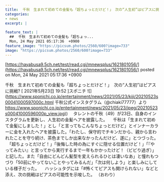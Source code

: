 ```yaml
---
title:  千秋　生まれて初めての金髪も「超ちょっとだけど！」　次の“人生初”はピアスに挑戦?  
categories:
- news
excerpt: |
  
feature_text: |
  ##  千秋　生まれて初めての金髪も「超ちょっ...
  Mon, 24 May 2021 05:17:36  +0900
feature_image: "https://picsum.photos/2560/600?image=733"
image: "https://picsum.photos/2560/600?image=733"
---
```


[https://hayabusa9.5ch.net/test/read.cgi/mnewsplus/1621801056/](https://hayabusa9.5ch.net/test/read.cgi/mnewsplus/1621801056/)
posted on Mon, 24 May 2021 05:17:36  +0900

<!--more-->

千秋　生まれて初めての金髪も「超ちょっとだけど！」　次の“人生初”はピアスに挑戦? [ 2021年5月23日 19:52 ]スポニチ ![](https://www.sponichi.co.jp/entertainment/news/2021/05/23/kiji/20210523s00041000597000c.html 千秋公式インスタグラム（@chiaki77777）より [https://www.sponichi.co.jp/entertainment/news/2021/05/23/jpeg/20210523s00041000596000p_view.jpg)](https://www.sponichi.co.jp/entertainment/news/2021/05/23/jpeg/20210523s00041000596000p_view.jpg)) 　タレントの千秋（49）が23日、自身のインスタグラムを更新し、人生初の金髪ヘアを披露した。 　千秋は「生まれて初めて金髪にしました！」とし「と言ってもこんなちょっとだけど」とインナーカラーに金を入れたヘアを披露した。「わたし、保守的でチキンだから、親から言われたことを守り続け、茶色までしか出来なかったんだけど、遂に」とつづった。 　「超ちょっとだけど！」「後悔した時の為にすぐに隠せる位置だけど！」「『やってみたい』と言ってから実行するまで一年もかかったけど！（ビビり過ぎ）」と記した。また「自由にどんどん髪型を変えられるひとは凄いなあ」と憧れもつづり「50前にやってないことやってみるんだ」「次は何しよう」と楽しみにしている様子だった。 　ハッシュタグには「#怖くてピアスも開けられない」などと添え、次の挑戦はピアスの可能性を示唆した。 （おわり）
